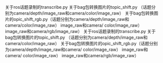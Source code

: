 关于ros话题录制的transcribe.py 关于bag包转换图片的topic_shift.py （话题分别为camera/depth/image_raw和camera/color/image_raw） 关于bag包转换图片的opic_shift_rgb.py（话题分别为camera/depth/image_raw和camera/color/image_raw） image_raw和camera/ color/image_raw） image_raw和camera/rgb/image_raw）
关于ros话题录制的transcribe.py 关于bag包转换图片的topic_shift.py （话题分别为camera/depth/image_raw和camera/color/image_raw） 关于bag包转换图片的opic_shift_rgb.py（话题分别为camera/depth/image_raw和camera/ color/image_raw） image_raw和camera/ color/image_raw） image_raw和camera/rgb/image_raw）
